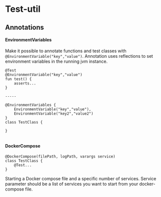 # Test-util



## Annotations
#### EnvironmentVariables
Make it possible to annotate functions and test classes with `@EnvironmentVariable("key","value")`. Annotation uses reflections to set environment variables in the running jvm instance.
```
@Test
@EnvironmentVariable("key","value")
fun test() {
    asserts...
}

-----

@EnvironmentVariables {
    EnvironmentVariable("key","value"),
    EnvironmentVariable("key2","value2")
}
class TestClass {

}


```

#### DockerCompose

```
@DockerCompose(filePath, logPath, varargs service)
class TestClass {
    @Test...
}
```

Starting a Docker compose file and a specific number of services. Service parameter should be a list of 
services you want to start from your docker-compose file.

